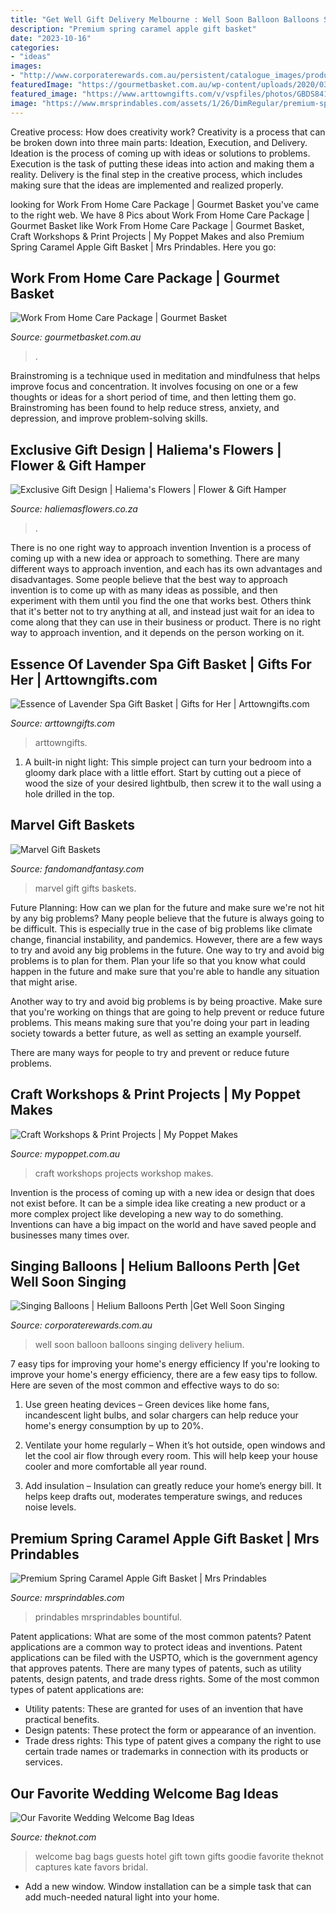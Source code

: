 ```yaml
---
title: "Get Well Gift Delivery Melbourne : Well Soon Balloon Balloons Singing Delivery Helium"
description: "Premium spring caramel apple gift basket"
date: "2023-10-16"
categories:
- "ideas"
images:
- "http://www.corporaterewards.com.au/persistent/catalogue_images/products/singgetwell12latex75800.jpg"
featuredImage: "https://gourmetbasket.com.au/wp-content/uploads/2020/03/Work-from-Home-Care-Package-LR.jpg"
featured_image: "https://www.arttowngifts.com/v/vspfiles/photos/GBDS8413112-2T.jpg"
image: "https://www.mrsprindables.com/assets/1/26/DimRegular/premium-spring-caramel-apple-gift-basket-19305061.jpg?3695"
---
```



Creative process: How does creativity work?
Creativity is a process that can be broken down into three main parts: Ideation, Execution, and Delivery. Ideation is the process of coming up with ideas or solutions to problems. Execution is the task of putting these ideas into action and making them a reality. Delivery is the final step in the creative process, which includes making sure that the ideas are implemented and realized properly.

	

		
looking for Work From Home Care Package | Gourmet Basket you've came to the right web. We have 8 Pics about Work From Home Care Package | Gourmet Basket like Work From Home Care Package | Gourmet Basket, Craft Workshops &amp; Print Projects | My Poppet Makes and also Premium Spring Caramel Apple Gift Basket | Mrs Prindables. Here you go:
		
    
## Work From Home Care Package | Gourmet Basket

<img loading=lazy src="https://gourmetbasket.com.au/wp-content/uploads/2020/03/Work-from-Home-Care-Package-LR.jpg" onerror="this.onerror=null;this.src='https://tse3.mm.bing.net/th?id=OIP.NkJ70VfFiFtC51Iyaj4qSQHaGe&amp;pid=15.1';" alt="Work From Home Care Package | Gourmet Basket">

_Source: gourmetbasket.com.au_

>. 

	

Brainstroming is a technique used in meditation and mindfulness that helps improve focus and concentration. It involves focusing on one or a few thoughts or ideas for a short period of time, and then letting them go. Brainstroming has been found to help reduce stress, anxiety, and depression, and improve problem-solving skills.

    
## Exclusive Gift Design | Haliema&#039;s Flowers | Flower &amp; Gift Hamper

<img loading=lazy src="https://www.haliemasflowers.co.za/images/uploaded/03_Exclusive_Gift_Design_Gallery/Exclusive-Gift-Design-Gallery-09.jpeg" onerror="this.onerror=null;this.src='https://tse1.mm.bing.net/th?id=OIP.KFCaQaasJcrOnMRLds6YSQHaJ4&amp;pid=15.1';" alt="Exclusive Gift Design | Haliema&#039;s Flowers | Flower &amp; Gift Hamper">

_Source: haliemasflowers.co.za_

>. 

	

There is no one right way to approach invention
Invention is a process of coming up with a new idea or approach to something. There are many different ways to approach invention, and each has its own advantages and disadvantages. Some people believe that the best way to approach invention is to come up with as many ideas as possible, and then experiment with them until you find the one that works best. Others think that it's better not to try anything at all, and instead just wait for an idea to come along that they can use in their business or product. There is no right way to approach invention, and it depends on the person working on it.

    
## Essence Of Lavender Spa Gift Basket | Gifts For Her | Arttowngifts.com

<img loading=lazy src="https://www.arttowngifts.com/v/vspfiles/photos/GBDS8413112-2T.jpg" onerror="this.onerror=null;this.src='https://tse2.mm.bing.net/th?id=OIP.PwkPnhSgj1Uslyz501GdPwAAAA&amp;pid=15.1';" alt="Essence of Lavender Spa Gift Basket | Gifts for Her | Arttowngifts.com">

_Source: arttowngifts.com_

>arttowngifts. 

	

1. A built-in night light: This simple project can turn your bedroom into a gloomy dark place with a little effort. Start by cutting out a piece of wood the size of your desired lightbulb, then screw it to the wall using a hole drilled in the top.

    
## Marvel Gift Baskets

<img loading=lazy src="http://www.fandomandfantasy.com/uploads/1/0/1/4/101471646/s159139111352177715_p11_i1_w615.png" onerror="this.onerror=null;this.src='https://tse2.mm.bing.net/th?id=OIP.UgMYUYOseJ52J3dOt6WxDQHaJo&amp;pid=15.1';" alt="Marvel Gift Baskets">

_Source: fandomandfantasy.com_

>marvel gift gifts baskets. 

	

Future Planning: How can we plan for the future and make sure we're not hit by any big problems?
Many people believe that the future is always going to be difficult. This is especially true in the case of big problems like climate change, financial instability, and pandemics. However, there are a few ways to try and avoid any big problems in the future. 
One way to try and avoid big problems is to plan for them. Plan your life so that you know what could happen in the future and make sure that you're able to handle any situation that might arise. 

Another way to try and avoid big problems is by being proactive. Make sure that you're working on things that are going to help prevent or reduce future problems. This means making sure that you're doing your part in leading society towards a better future, as well as setting an example yourself. 

There are many ways for people to try and prevent or reduce future problems.

    
## Craft Workshops &amp; Print Projects | My Poppet Makes

<img loading=lazy src="https://mypoppet.com.au/makes/mp-content/uploads/2015/03/craft-workshops.jpg" onerror="this.onerror=null;this.src='https://tse4.mm.bing.net/th?id=OIP.K-g56NwhC71hdaxdoXk4JQHaEF&amp;pid=15.1';" alt="Craft Workshops &amp; Print Projects | My Poppet Makes">

_Source: mypoppet.com.au_

>craft workshops projects workshop makes. 

	

Invention is the process of coming up with a new idea or design that does not exist before. It can be a simple idea like creating a new product or a more complex project like developing a new way to do something. Inventions can have a big impact on the world and have saved people and businesses many times over.

    
## Singing Balloons | Helium Balloons Perth |Get Well Soon Singing

<img loading=lazy src="http://www.corporaterewards.com.au/persistent/catalogue_images/products/singgetwell12latex75800.jpg" onerror="this.onerror=null;this.src='https://tse2.mm.bing.net/th?id=OIP.WwwmqmFsG4f_ZMAGGSeTnwHaQe&amp;pid=15.1';" alt="Singing Balloons | Helium Balloons Perth |Get Well Soon Singing">

_Source: corporaterewards.com.au_

>well soon balloon balloons singing delivery helium. 

	

7 easy tips for improving your home's energy efficiency
If you're looking to improve your home's energy efficiency, there are a few easy tips to follow. Here are seven of the most common and effective ways to do so:
1) Use green heating devices – Green devices like home fans, incandescent light bulbs, and solar chargers can help reduce your home's energy consumption by up to 20%.

2) Ventilate your home regularly – When it’s hot outside, open windows and let the cool air flow through every room. This will help keep your house cooler and more comfortable all year round.

3) Add insulation – Insulation can greatly reduce your home’s energy bill. It helps keep drafts out, moderates temperature swings, and reduces noise levels.

    
## Premium Spring Caramel Apple Gift Basket | Mrs Prindables

<img loading=lazy src="https://www.mrsprindables.com/assets/1/26/DimRegular/premium-spring-caramel-apple-gift-basket-19305061.jpg?3695" onerror="this.onerror=null;this.src='https://tse4.mm.bing.net/th?id=OIP.uzm_CmQ7BDAUvOA2uzYENwHaHa&amp;pid=15.1';" alt="Premium Spring Caramel Apple Gift Basket | Mrs Prindables">

_Source: mrsprindables.com_

>prindables mrsprindables bountiful. 

	

Patent applications: What are some of the most common patents?
Patent applications are a common way to protect ideas and inventions. Patent applications can be filed with the USPTO, which is the government agency that approves patents. There are many types of patents, such as utility patents, design patents, and trade dress rights. Some of the most common types of patent applications are: 
- Utility patents: These are granted for uses of an invention that have practical benefits. 
- Design patents: These protect the form or appearance of an invention. 
- Trade dress rights: This type of patent gives a company the right to use certain trade names or trademarks in connection with its products or services.

    
## Our Favorite Wedding Welcome Bag Ideas

<img loading=lazy src="https://apis.xogrp.com/media-api/images/8d263b89-2590-4e8a-bda6-c34fb0105ffb~rs_768.h?quality=40" onerror="this.onerror=null;this.src='https://tse3.mm.bing.net/th?id=OIP.Js-EZBOjStXB04p9rmb1QAHaK8&amp;pid=15.1';" alt="Our Favorite Wedding Welcome Bag Ideas">

_Source: theknot.com_

>welcome bag bags guests hotel gift town gifts goodie favorite theknot captures kate favors bridal. 

	

- Add a new window. Window installation can be a simple task that can add much-needed natural light into your home.

